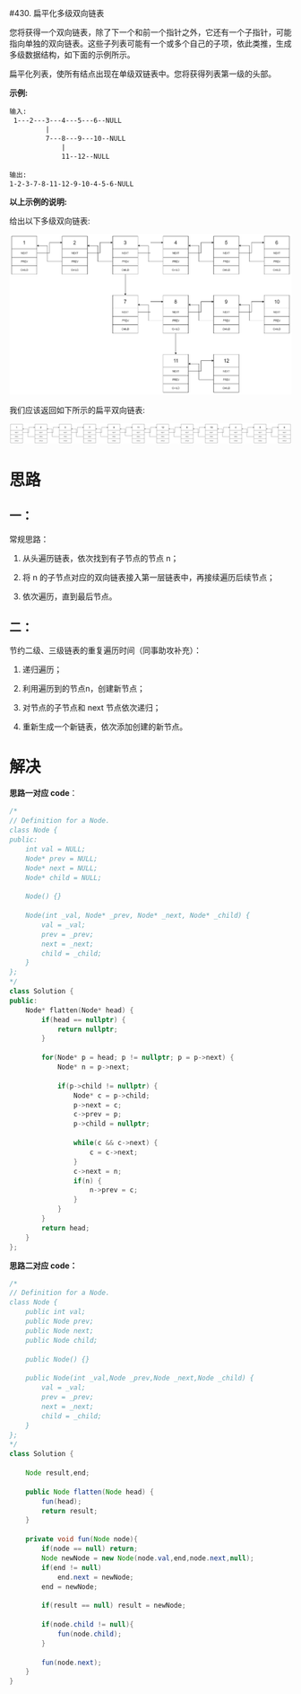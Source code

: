 #430. 扁平化多级双向链表

您将获得一个双向链表，除了下一个和前一个指针之外，它还有一个子指针，可能指向单独的双向链表。这些子列表可能有一个或多个自己的子项，依此类推，生成多级数据结构，如下面的示例所示。

扁平化列表，使所有结点出现在单级双链表中。您将获得列表第一级的头部。

**示例:**

```
输入:
 1---2---3---4---5---6--NULL
         |
         7---8---9---10--NULL
             |
             11--12--NULL

输出:
1-2-3-7-8-11-12-9-10-4-5-6-NULL
```



**以上示例的说明:**

给出以下多级双向链表:

![Alt text](./430-1.png)

我们应该返回如下所示的扁平双向链表:

![Alt text](./430-2.png)



# 思路

## 一：

常规思路：

1. 从头遍历链表，依次找到有子节点的节点 n；

2. 将 n 的子节点对应的双向链表接入第一层链表中，再接续遍历后续节点；

3. 依次遍历，直到最后节点。



## 二：

节约二级、三级链表的重复遍历时间（同事助攻补充）：

1. 递归遍历；

2. 利用遍历到的节点n，创建新节点；

3. 对节点的子节点和 next 节点依次递归；

4. 重新生成一个新链表，依次添加创建的新节点。


# 解决

**思路一对应 code**：

```c++
/*
// Definition for a Node.
class Node {
public:
    int val = NULL;
    Node* prev = NULL;
    Node* next = NULL;
    Node* child = NULL;

    Node() {}

    Node(int _val, Node* _prev, Node* _next, Node* _child) {
        val = _val;
        prev = _prev;
        next = _next;
        child = _child;
    }
};
*/
class Solution {
public:
    Node* flatten(Node* head) {
        if(head == nullptr) {
			return nullptr;
		}
		
		for(Node* p = head; p != nullptr; p = p->next) {
			Node* n = p->next;
			
			if(p->child != nullptr) {
				Node* c = p->child;
				p->next = c;
				c->prev = p;
				p->child = nullptr;
				
				while(c && c->next) {
					c = c->next;
				}
				c->next = n;
				if(n) {
					n->prev = c;
				}
			}
		}
		return head;
    }
};
```

**思路二对应 code：**


```java
/*
// Definition for a Node.
class Node {
    public int val;
    public Node prev;
    public Node next;
    public Node child;

    public Node() {}

    public Node(int _val,Node _prev,Node _next,Node _child) {
        val = _val;
        prev = _prev;
        next = _next;
        child = _child;
    }
};
*/
class Solution {
    
    Node result,end;
    
    public Node flatten(Node head) {
        fun(head);
        return result;
    }
    
    private void fun(Node node){
        if(node == null) return;
        Node newNode = new Node(node.val,end,node.next,null);
        if(end != null)
            end.next = newNode;
        end = newNode;
        
        if(result == null) result = newNode;
        
        if(node.child != null){
            fun(node.child);
        }
        
        fun(node.next);
    } 
}
```

